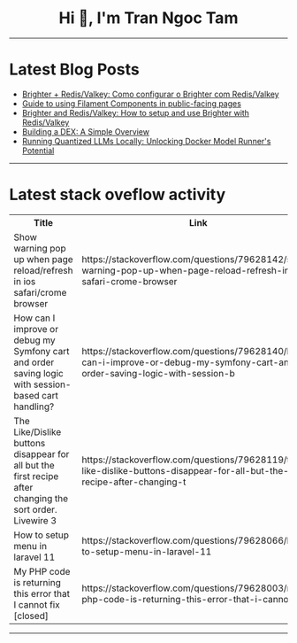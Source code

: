 <h1 align="center">Hi 👋, I'm Tran Ngoc Tam</h1>

---

# Latest Blog Posts 
<!-- BLOG-POST-LIST:START -->
- [Brighter + Redis/Valkey: Como configurar o Brighter com Redis/Valkey](https://dev.to/actor-dev/brighter-redisvalkey-como-configurar-o-brighter-com-redisvalkey-4plp)
- [Guide to using Filament Components in public-facing pages](https://dev.to/filamentmastery/guide-to-using-filament-components-in-public-facing-pages-nei)
- [Brighter and Redis/Valkey: How to setup and use Brighter with Redis/Valkey](https://dev.to/actor-dev/brighter-and-redisvalkey-how-to-setup-and-use-brighter-with-redisvalkey-2djm)
- [Building a DEX: A Simple Overview](https://dev.to/david_beckam_df898f761b30/building-a-dex-a-simple-overview-h70)
- [Running Quantized LLMs Locally: Unlocking Docker Model Runner&#39;s Potential](https://dev.to/cloudengg/running-quantized-llms-locally-unlocking-docker-model-runners-potential-5ehi)
<!-- BLOG-POST-LIST:END -->

---

# Latest stack oveflow activity
<table>
  <tr><th>Title</th><th>Link</th></tr>
  <!-- STACKOVERFLOW:START --><tr><td>Show warning pop up when page reload/refresh in ios safari/crome browser</td><td>https://stackoverflow.com/questions/79628142/show-warning-pop-up-when-page-reload-refresh-in-ios-safari-crome-browser</td></tr><tr><td>How can I improve or debug my Symfony cart and order saving logic with session-based cart handling?</td><td>https://stackoverflow.com/questions/79628140/how-can-i-improve-or-debug-my-symfony-cart-and-order-saving-logic-with-session-b</td></tr><tr><td>The Like/Dislike buttons disappear for all but the first recipe after changing the sort order. Livewire 3</td><td>https://stackoverflow.com/questions/79628119/the-like-dislike-buttons-disappear-for-all-but-the-first-recipe-after-changing-t</td></tr><tr><td>How to setup menu in laravel 11</td><td>https://stackoverflow.com/questions/79628066/how-to-setup-menu-in-laravel-11</td></tr><tr><td>My PHP code is returning this error that I cannot fix [closed]</td><td>https://stackoverflow.com/questions/79628003/my-php-code-is-returning-this-error-that-i-cannot-fix</td></tr><!-- STACKOVERFLOW:END -->
</table>

---


